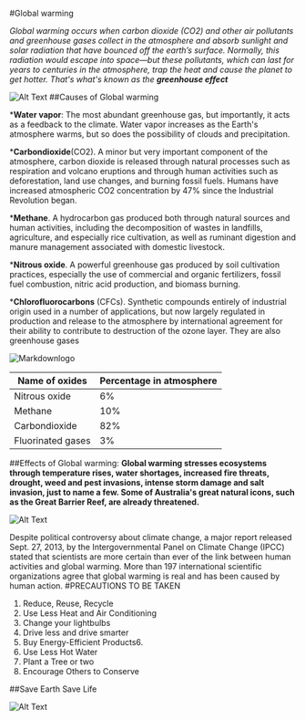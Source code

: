 #Global warming

*Global warming occurs when carbon dioxide (CO2) and other air pollutants and greenhouse gases collect in the atmosphere and absorb sunlight and solar radiation that have bounced off the earth’s surface. Normally, this radiation would escape into space—but these pollutants, which can last for years to centuries in the atmosphere, trap the heat and cause the planet to get hotter. That's what's known as the **greenhouse effect***


![Alt Text](https://i.pinimg.com/originals/18/7e/e8/187ee88d774e476fb1b3e5175097a9c7.gif)
##Causes of Global warming

***Water vapor**: The most abundant greenhouse gas, but importantly, it acts as a feedback to the climate. Water vapor increases as the Earth's atmosphere warms, but so does the possibility of clouds and precipitation.

***Carbondioxide**(CO2). A minor but very important component of the atmosphere, carbon dioxide is released through natural processes such as respiration and volcano eruptions and through human activities such as deforestation, land use changes, and burning fossil fuels. Humans have increased atmospheric CO2 concentration by 47% since the Industrial Revolution began. 

***Methane**. A hydrocarbon gas produced both through natural sources and human activities, including the decomposition of wastes in landfills, agriculture, and especially rice cultivation, as well as ruminant digestion and manure management associated with domestic livestock. 

***Nitrous oxide**. A powerful greenhouse gas produced by soil cultivation practices, especially the use of commercial and organic fertilizers, fossil fuel combustion, nitric acid production, and biomass burning.

***Chlorofluorocarbons** (CFCs). Synthetic compounds entirely of industrial origin used in a number of applications, but now largely regulated in production and release to the atmosphere by international agreement for their ability to contribute to destruction of the ozone layer. They are also greenhouse gases

![Markdownlogo](https://skepticalscience.com/graphics/Fingerprints_570.jpg)

| Name of oxides  | Percentage in atmosphere|
| --------------- | ----------------------- |
| Nitrous oxide   | 6%                      |
| Methane         | 10%                     |
|Carbondioxide    | 82%                     |
|Fluorinated gases| 3%                      |

##Effects of Global warming:
**Global warming stresses ecosystems through temperature rises, water shortages, increased fire threats, drought, weed and pest invasions, intense storm damage and salt invasion, just to name a few. Some of Australia's great natural icons, such as the Great Barrier Reef, are already threatened.**

![Alt Text](https://media3.giphy.com/media/l0HlMURBbyUqF0XQI/giphy.gif)

Despite political controversy about climate change, a major report released Sept. 27, 2013, by the Intergovernmental Panel on Climate Change (IPCC) stated that scientists are more certain than ever of the link between human activities and global warming. More than 197 international scientific organizations agree that global warming is real and has been caused by human action.
#PRECAUTIONS TO BE TAKEN
1. Reduce, Reuse, Recycle
2. Use Less Heat and Air Conditioning
3. Change your lightbulbs
4. Drive less and drive smarter
5. Buy Energy-Efficient Products6. 
6. Use Less Hot Water
8. Plant a Tree or two
10. Encourage Others to Conserve

##Save Earth Save Life

![Alt Text](https://i.pinimg.com/originals/3d/d2/5c/3dd25cd21fefe17fa7f11471b3df06d9.gif)
